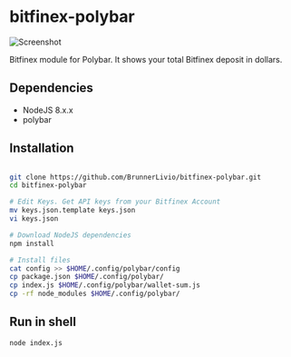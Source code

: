 # bitfinex-polybar

![Screenshot](https://i.imgur.com/W5ziQtJ.png)

Bitfinex module for Polybar. It shows your total Bitfinex deposit in dollars.


## Dependencies

- NodeJS 8.x.x
- polybar

## Installation

```bash

git clone https://github.com/BrunnerLivio/bitfinex-polybar.git
cd bitfinex-polybar

# Edit Keys. Get API keys from your Bitfinex Account
mv keys.json.template keys.json
vi keys.json

# Download NodeJS dependencies
npm install

# Install files
cat config >> $HOME/.config/polybar/config
cp package.json $HOME/.config/polybar/
cp index.js $HOME/.config/polybar/wallet-sum.js
cp -rf node_modules $HOME/.config/polybar/
```

## Run in shell

```bash
node index.js
```
